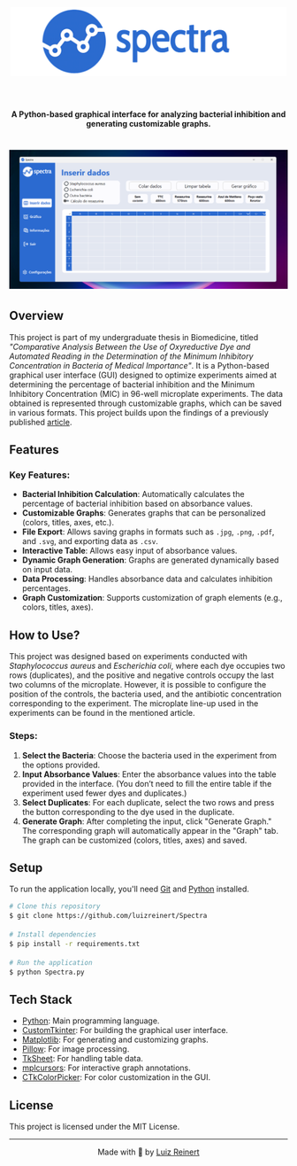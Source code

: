 
<h1 align="center">
  <br>
  <img src="readme_images\logo_spectra.png" alt="Spectra logo" width="500">
  <br>
  <br>
</h1>

<h4 align="center">A Python-based graphical interface for analyzing bacterial inhibition and generating customizable graphs.</h4>

<h1 align="center">
  <img src="readme_images\gui_screenshot.png" alt="Spectra GUI screenshot" width="1000">
</h1>

## Overview

This project is part of my undergraduate thesis in Biomedicine, titled *"Comparative Analysis Between the Use of Oxyreductive Dye and Automated Reading in the Determination of the Minimum Inhibitory Concentration in Bacteria of Medical Importance"*. It is a Python-based graphical user interface (GUI) designed to optimize experiments aimed at determining the percentage of bacterial inhibition and the Minimum Inhibitory Concentration (MIC) in 96-well microplate experiments. The data obtained is represented through customizable graphs, which can be saved in various formats. This project builds upon the findings of a previously published [article](https://doi.org/10.46311/2318-0579.60.eUJ4398).
## Features

### Key Features:
- **Bacterial Inhibition Calculation**: Automatically calculates the percentage of bacterial inhibition based on absorbance values.
- **Customizable Graphs**: Generates graphs that can be personalized (colors, titles, axes, etc.).
- **File Export**: Allows saving graphs in formats such as `.jpg`, `.png`, `.pdf`, and `.svg`, and exporting data as `.csv`.
- **Interactive Table**: Allows easy input of absorbance values.
- **Dynamic Graph Generation**: Graphs are generated dynamically based on input data.
- **Data Processing**: Handles absorbance data and calculates inhibition percentages.
- **Graph Customization**: Supports customization of graph elements (e.g., colors, titles, axes).

## How to Use?

This project was designed based on experiments conducted with *Staphylococcus aureus* and *Escherichia coli*, where each dye occupies two rows (duplicates), and the positive and negative controls occupy the last two columns of the microplate. However, it is possible to configure the position of the controls, the bacteria used, and the antibiotic concentration corresponding to the experiment. The microplate line-up used in the experiments can be found in the mentioned article.

### Steps:
1. **Select the Bacteria**: Choose the bacteria used in the experiment from the options provided.
2. **Input Absorbance Values**: Enter the absorbance values into the table provided in the interface. (You don’t need to fill the entire table if the experiment used fewer dyes and duplicates.)
3. **Select Duplicates**: For each duplicate, select the two rows and press the button corresponding to the dye used in the duplicate.
4. **Generate Graph**: After completing the input, click "Generate Graph." The corresponding graph will automatically appear in the "Graph" tab. The graph can be customized (colors, titles, axes) and saved.

## Setup

To run the application locally, you'll need [Git](https://git-scm.com) and [Python](https://www.python.org/downloads/) installed.

```bash
# Clone this repository
$ git clone https://github.com/luizreinert/Spectra

# Install dependencies
$ pip install -r requirements.txt

# Run the application
$ python Spectra.py
```

## Tech Stack

- [Python](https://www.python.org/): Main programming language.
- [CustomTkinter](https://github.com/TomSchimansky/CustomTkinter): For building the graphical user interface.
- [Matplotlib](https://matplotlib.org/): For generating and customizing graphs.
- [Pillow](https://python-pillow.org/): For image processing.
- [TkSheet](https://github.com/ragardner/tksheet): For handling table data.
- [mplcursors](https://github.com/anntzer/mplcursors): For interactive graph annotations.
- [CTkColorPicker](https://github.com/Akascape/CTkColorPicker): For color customization in the GUI.

## License

This project is licensed under the MIT License.

---
<p align='center'>
  <span>Made with 💙 by <a href='https://github.com/luizreinert'>Luiz Reinert</a></span>
</p>



